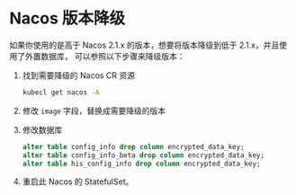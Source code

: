 # Nacos 版本降级

如果你使用的是高于 Nacos 2.1.x 的版本，想要将版本降级到低于 2.1.x，并且使用了外置数据库，
可以参照以下步骤来降级版本：

1. 找到需要降级的 Nacos CR 资源

    ```bash
    kubecl get nacos -A
    ```

2. 修改 `image` 字段，替换成需要降级的版本

3. 修改数据库

    ```sql
    alter table config_info drop column encrypted_data_key;
    alter table config_info_beta drop column encrypted_data_key;
    alter table his_config_info drop column encrypted_data_key;
    ```

4. 重启此 Nacos 的 StatefulSet。
